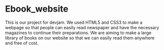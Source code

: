 # Ebook_website
This is our project for devjam. We used HTML5 and CSS3 to make a webpage so that people can easily read newspaper and have the necessary  magazines to continue their preparations. We are aiming to make a large library of books on our website so that we can easily read them anywhere and free of cost.
